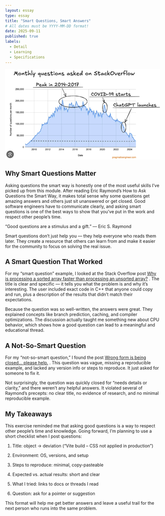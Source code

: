 ```yaml
---
layout: essay
type: essay
title: "Smart Questions, Smart Answers"
# All dates must be YYYY-MM-DD format!
date: 2025-09-11
published: true
labels:
  - Detail
  - Learning
  - Specifications
---
```


<img class="img-fluid" src="../img/stackoverflow.png">

## Why Smart Questions Matter

Asking questions the smart way is honestly one of the most useful skills I’ve picked up from this module. After reading Eric Raymond’s How to Ask Questions the Smart Way, it makes total sense why some questions get amazing answers and others just sit unanswered or get closed. Good software engineers have to communicate clearly, and asking smart questions is one of the best ways to show that you’ve put in the work and respect other people’s time.

“Good questions are a stimulus and a gift.” — Eric S. Raymond

Smart questions don’t just help you — they help everyone who reads them later. They create a resource that others can learn from and make it easier for the community to focus on solving the real issue.

## A Smart Question That Worked

For my “smart question” example, I looked at the Stack Overflow post 
[Why is processing a sorted array faster than processing an unsorted array?](https://stackoverflow.com/questions/11227809/why-is-processing-a-sorted-array-faster-than-processing-an-unsorted-array)
. The title is clear and specific — it tells you what the problem is and why it’s interesting. The user included exact code in C++ that anyone could copy and run, plus a description of the results that didn’t match their expectations.

Because the question was so well-written, the answers were great. They explained concepts like branch prediction, caching, and compiler optimizations. The discussion actually taught me something new about CPU behavior, which shows how a good question can lead to a meaningful and educational thread.

## A Not-So-Smart Question

For my “not-so-smart question,” I found the post [Wrong form is being closed… please help.](https://stackoverflow.com/questions/20498903/wrong-form-is-being-closed)
. This question was vague, missing a reproducible example, and lacked any version info or steps to reproduce. It just asked for someone to fix it.

Not surprisingly, the question was quickly closed for “needs details or clarity,” and there weren’t any helpful answers. It violated several of Raymond’s precepts: no clear title, no evidence of research, and no minimal reproducible example.

## My Takeaways

This exercise reminded me that asking good questions is a way to respect other people’s time and knowledge. Going forward, I’m planning to use a short checklist when I post questions:

1. Title: object → deviation (“Vite build – CSS not applied in production”)

2. Environment: OS, versions, and setup

3. Steps to reproduce: minimal, copy-pasteable

4. Expected vs. actual results: short and clear

5. What I tried: links to docs or threads I read

6. Question: ask for a pointer or suggestion

This format will help me get better answers and leave a useful trail for the next person who runs into the same problem.
